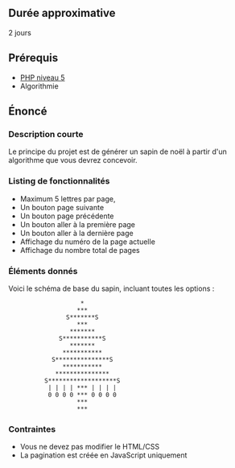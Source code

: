 ## Durée approximative

2 jours

## Prérequis

- <a href="https://microlead.fr/echelles/html" title="Prérequis en HTML" target="_blank">PHP niveau 5</a>
- Algorithmie

## Énoncé

### Description courte

Le principe du projet est de générer un sapin de noël à partir d'un algorithme que vous devrez concevoir.

### Listing de fonctionnalités

- Maximum 5 lettres par page,
- Un bouton page suivante
- Un bouton page précédente
- Un bouton aller à la première page
- Un bouton aller à la dernière page
- Affichage du numéro de la page actuelle
- Affichage du nombre total de pages

### Éléments donnés

Voici le schéma de base du sapin, incluant toutes les options : 


                        *
                       ***
                    S*******S
                       ***
                     *******
                  S***********S
                     *******
                   ***********
                S***************S
                   ***********
                 ***************
              S*******************S
               | | | | *** | | | |
               0 0 0 0 *** 0 0 0 0
                       ***
                       ***

### Contraintes

- Vous ne devez pas modifier le HTML/CSS
- La pagination est créée en JavaScript uniquement
